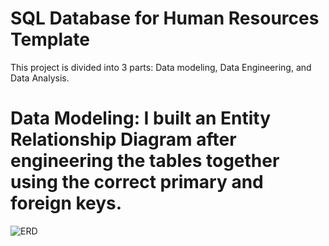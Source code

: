 # SQL Database for Human Resources Template

This project is divided into 3 parts: Data modeling, Data Engineering, and Data Analysis. 

# Data Modeling: I built an Entity Relationship Diagram after engineering the tables together using the correct primary and foreign keys. 

![ERD](https://github.com/Phil-Mart/sql-human-resources/assets/120279988/953c9fa3-3d9d-42f6-b56a-2034062eef09)

